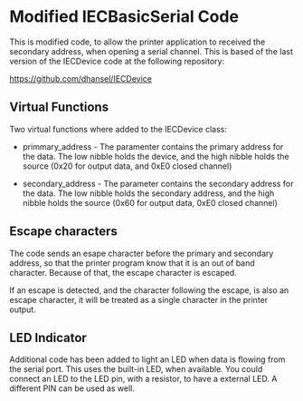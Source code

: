 # Modified IECBasicSerial Code

This is modified code, to allow the printer application to received the secondary address, when
opening a serial channel. This is based of the last version of the IECDevice code at the following
repository:

https://github.com/dhansel/IECDevice

## Virtual Functions

Two virtual functions where added to the IECDevice class:

* primmary_address - The paramenter contains the primary address for the data. The low nibble holds the device,
and the high nibble holds the source (0x20 for output data, and 0xE0 closed channel)

* secondary_address - The parameter contains the secondary address for the data. The low nibble holds the
secondary address, and the high nibble holds the source (0x60 for output data, 0xE0 closed channel)

## Escape characters

The code sends an esape character before the primary and secondary address, so that the printer program
know that it is an out of band character. Because of that, the escape character is escaped.

If an escape is detected, and the character following the escape, is also an escape character, it will
be treated as a single character in the printer output.

## LED Indicator

Additional code has been added to light an LED when data is flowing from the serial port. This uses the
built-in LED, when available. You could connect an LED to the LED pin, with a resistor, to have a
external LED. A different PIN can be used as well.
